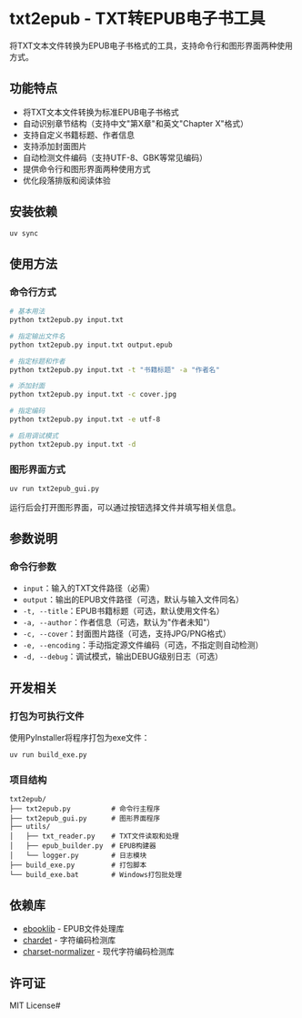 ﻿# txt2epub - TXT转EPUB电子书工具

将TXT文本文件转换为EPUB电子书格式的工具，支持命令行和图形界面两种使用方式。

## 功能特点

- 将TXT文本文件转换为标准EPUB电子书格式
- 自动识别章节结构（支持中文"第X章"和英文"Chapter X"格式）
- 支持自定义书籍标题、作者信息
- 支持添加封面图片
- 自动检测文件编码（支持UTF-8、GBK等常见编码）
- 提供命令行和图形界面两种使用方式
- 优化段落排版和阅读体验

## 安装依赖

```bash
uv sync
```

## 使用方法

### 命令行方式

```bash
# 基本用法
python txt2epub.py input.txt

# 指定输出文件名
python txt2epub.py input.txt output.epub

# 指定标题和作者
python txt2epub.py input.txt -t "书籍标题" -a "作者名"

# 添加封面
python txt2epub.py input.txt -c cover.jpg

# 指定编码
python txt2epub.py input.txt -e utf-8

# 启用调试模式
python txt2epub.py input.txt -d
```

### 图形界面方式

```bash
uv run txt2epub_gui.py
```

运行后会打开图形界面，可以通过按钮选择文件并填写相关信息。

## 参数说明

### 命令行参数

- `input`：输入的TXT文件路径（必需）
- `output`：输出的EPUB文件路径（可选，默认与输入文件同名）
- `-t, --title`：EPUB书籍标题（可选，默认使用文件名）
- `-a, --author`：作者信息（可选，默认为"作者未知"）
- `-c, --cover`：封面图片路径（可选，支持JPG/PNG格式）
- `-e, --encoding`：手动指定源文件编码（可选，不指定则自动检测）
- `-d, --debug`：调试模式，输出DEBUG级别日志（可选）

## 开发相关

### 打包为可执行文件

使用PyInstaller将程序打包为exe文件：

```bash
uv run build_exe.py
```

### 项目结构

```
txt2epub/
├── txt2epub.py          # 命令行主程序
├── txt2epub_gui.py      # 图形界面程序
├── utils/
│   ├── txt_reader.py    # TXT文件读取和处理
│   ├── epub_builder.py  # EPUB构建器
│   └── logger.py        # 日志模块
├── build_exe.py         # 打包脚本
└── build_exe.bat        # Windows打包批处理
```

## 依赖库

- [ebooklib](https://github.com/aerkalov/ebooklib) - EPUB文件处理库
- [chardet](https://github.com/chardet/chardet) - 字符编码检测库
- [charset-normalizer](https://github.com/Ousret/charset_normalizer) - 现代字符编码检测库

## 许可证

MIT License#
 
 
